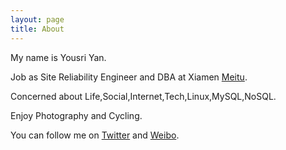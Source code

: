 ```yaml
---
layout: page
title: About
---
```


My name is Yousri Yan.

Job as Site Reliability Engineer and DBA at Xiamen [Meitu](http://corp.meitu.com/).

Concerned about Life,Social,Internet,Tech,Linux,MySQL,NoSQL.

Enjoy Photography and Cycling.

You can follow me on [Twitter](http://twitter.com/Yousri) and [Weibo](http://weibo.com/Yousri).

